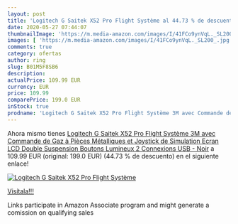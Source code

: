 ```yaml
---
layout: post
title: 'Logitech G Saitek X52 Pro Flight Système al 44.73 % de descuento'
date: 2020-05-27 07:44:07
thumbnailImage: 'https://m.media-amazon.com/images/I/41FCo9ynVqL._SL200_.jpg'
images: [ 'https://m.media-amazon.com/images/I/41FCo9ynVqL._SL200_.jpg' ]
comments: true
category: ofertas
author: ring
slug: B01M5F8SB6
description:
actualPrice: 109.99 EUR
currency: EUR
price: 109.99
comparePrice: 199.0 EUR
inStock: true
prodname: 'Logitech G Saitek X52 Pro Flight Système 3M avec Commande de Gaz à Pièces Métalliques et Joystick de Simulation  Ecran LCD  Double Suspension  Boutons Lumineux  2 Connexions USB - Noir'
---
```


Ahora mismo tienes [Logitech G Saitek X52 Pro Flight Système 3M avec Commande de Gaz à Pièces Métalliques et Joystick de Simulation  Ecran LCD  Double Suspension  Boutons Lumineux  2 Connexions USB - Noir](https://www.amazon.fr/dp/B01M5F8SB6/?tag=tolees0d-21) a 109.99 EUR (original: 199.0 EUR) (44.73 %  de descuento) en el siguiente enlace!

[![Logitech G Saitek X52 Pro Flight Système](https://m.media-amazon.com/images/I/41FCo9ynVqL._SL200_.jpg)](https://www.amazon.fr/dp/B01M5F8SB6/?tag=tolees0d-21)

[Visítala!!!](https://www.amazon.fr/dp/B01M5F8SB6/?tag=tolees0d-21)

Links participate in Amazon Associate program and might generate a comission on qualifying sales
